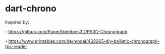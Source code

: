 # dart-chrono

Inspired by:

- https://github.com/PaperSkeletons3D/PS3D-Chronograph

- https://www.printables.com/de/model/432265-diy-ballistic-chronograph-fps-reader
